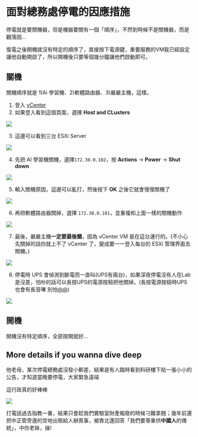 # 面對總務處停電的因應措施

停電就是要關機器，但是機器要關有一個「順序」，不然到時候不是關機器，而是觀落因...

復電之後開機就沒有特定的順序了，直接按下電源鍵，重要服務的VM我已經設定讓他自動開啟了，所以開機後只要等個幾分鐘讓他們啟動即可。

## 關機

關機順序就是 1)Ai 學習機、2)軟體路由器、3)嚴嚴主機，這樣。

1. 登入 [vCenter](https://172.30.0.110)
2. 如果登入看到這個頁面，選擇 **Host and CLusters**

![](/img/blackout/fig1.png)

3. 這邊可以看到三台 ESXi Server

![](/img/blackout/fig2.png)

4. 先把 AI 學習機關機，選擇`172.30.0.102`，按 **Actions** -> **Power** -> **Shut down**

![](/img/blackout/fig3.png)

5. 輸入關機原因，這邊可以亂打，然後按下 **OK** 之後它就會慢慢關機了

![](/img/blackout/fig4.png)

6. 再把軟體路由器關掉，選擇 `172.30.0.101`，並重複和上面一樣的關機動作

![](/img/blackout/fig5.png)

7. 最後，嚴嚴主機**一定要最後關**，因為 vCenter VM 是在這台運行的。(不小心先關掉的話你就上不了 vCenter 了，變成要一一登入每台的 ESXi 管理界面去關機。)

![](/img/blackout/fig6.png)

8. 停電時 UPS 會偵測到斷電而一直叫(UPS有兩台)，如果深夜停電沒有人在Lab是沒差，怕吵的話可以長按UPS的電源按鈕把他關掉。(長按電源按鈕時UPS也會有長音嗶 別怕[@@](https://www.youtube.com/watch?v=ljOjZ9vSMQE))

![](/img/blackout/fig7.png)

## 開機

開機沒有特定順序，全部按開就好...

## More details if you wanna dive deep

他老母，某次停電總務處沒發小郵差，結果是有人臨時看到科研樓下貼一張小小的公告，才知道當晚要停電，大家緊急遠端

這行政真的好棒棒

![](/img/blackout/fig8.jpg)

打電話過去指教一番，結果只會趁我們實驗室財產報廢的時候刁難拿翹；幾年前還把中正管旁邊的空地出租給人辦喪事，被靠北還回答「我們要尊重供**中國人**的傳統」，中你老妹，操!
